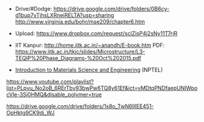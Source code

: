 * Drive/#Dodge: https://drive.google.com/drive/folders/0B6cy-d1bup7vTjhsLXRnejRELTA?usp=sharing
http://www.virginia.edu/bohr/mse209/chapter6.htm

* Upload: https://www.dropbox.com/request/sclZisP4j2sNy11T7rjR

* IIT Kanpur: http://home.iitk.ac.in/~anandh/E-book.htm
       PDF: https://www.iitk.ac.in/tkic/slides/Microstructure/L3-TEQIP%20Phase_Diagrams-%20Oct%202015.pdf
    
* [Introduction to Materials Science and Engineering](http://nptel.ac.in/courses/113106032/) (NPTEL)


https://www.youtube.com/playlist?list=PLpvu_No2oB_6RErTbv93bwPw6TQ8y61Ef&jct=vMDtqPNDfaepUNlWpocVle-3Sj0HMQ&disable_polymer=true

https://drive.google.com/drive/folders/1s8o_TwN6llIEE451-OpHktg9CK9di_WJ

